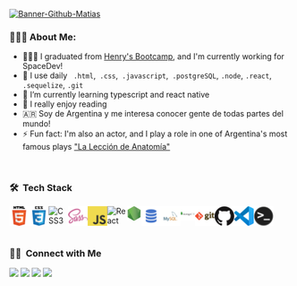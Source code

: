 <a href="https://ibb.co/YhwtF0v"><img width="1700px" src="https://i.ibb.co/bXDrMbp/Banner-Github-Matias.jpg" alt="Banner-Github-Matias" border="0"></a>

### 🙋🏻‍♂️ About Me:
- 🧑🏻‍💻 I graduated from <a href="https://www.soyhenry.com/">Henry's Bootcamp</a>, and I'm currently working for SpaceDev!
- 🤔 I use daily  ``` .html```,``` .css```,``` .javascript```,``` .postgreSQL```, ```.node```, ```.react```, ```.sequelize```, ```.git```
- 🌱 I’m currently learning typescript and react native
- 📝 I really enjoy reading
- 🇦🇷 Soy de Argentina y me interesa conocer gente de todas partes del mundo!
- ⚡ Fun fact: I'm also an actor, and I play a role in one of Argentina's most famous plays <a href="https://www.ticketek.com.ar/leccion-anatomia/online">"La Lección de Anatomía"</a>
<br>

### 🛠 &nbsp;Tech Stack

<img align="left" alt="HTML5" width="35px" src="https://raw.githubusercontent.com/github/explore/80688e429a7d4ef2fca1e82350fe8e3517d3494d/topics/html/html.png" />
<img align="left" alt="CSS3" width="35px" src="https://raw.githubusercontent.com/github/explore/80688e429a7d4ef2fca1e82350fe8e3517d3494d/topics/css/css.png" />
<img align="left" alt="CSS3" width="35px" src="https://img.icons8.com/color/2x/bootstrap.png" />
<img align="left" alt="Sass" width="35px" src="https://raw.githubusercontent.com/github/explore/80688e429a7d4ef2fca1e82350fe8e3517d3494d/topics/sass/sass.png" />
<img align="left" alt="JavaScript" width="35px" src="https://raw.githubusercontent.com/github/explore/80688e429a7d4ef2fca1e82350fe8e3517d3494d/topics/javascript/javascript.png" />
<img align="left" alt="React" width="35px" src="https://cdn4.iconfinder.com/data/icons/logos-3/600/React.js_logo-512.png" />
<img align="left" alt="Node.js" width="26px" src="https://raw.githubusercontent.com/github/explore/80688e429a7d4ef2fca1e82350fe8e3517d3494d/topics/nodejs/nodejs.png" />
<img align="left" alt="SQL" width="35px" src="https://raw.githubusercontent.com/github/explore/80688e429a7d4ef2fca1e82350fe8e3517d3494d/topics/sql/sql.png" />
<img align="left" alt="MySQL" width="35px" src="https://raw.githubusercontent.com/github/explore/80688e429a7d4ef2fca1e82350fe8e3517d3494d/topics/mysql/mysql.png" />
<img align="left" alt="MongoDB" width="26px" src="https://raw.githubusercontent.com/github/explore/80688e429a7d4ef2fca1e82350fe8e3517d3494d/topics/mongodb/mongodb.png" />
<img align="left" alt="Git" width="35px" src="https://raw.githubusercontent.com/github/explore/80688e429a7d4ef2fca1e82350fe8e3517d3494d/topics/git/git.png" />
<img align="left" alt="GitHub" width="35px" src="https://raw.githubusercontent.com/github/explore/78df643247d429f6cc873026c0622819ad797942/topics/github/github.png" />
<img align="left" alt="Visual Studio Code" width="35px" src="https://raw.githubusercontent.com/github/explore/80688e429a7d4ef2fca1e82350fe8e3517d3494d/topics/visual-studio-code/visual-studio-code.png" />
<img align="left" alt="Terminal" width="35px" src="https://raw.githubusercontent.com/github/explore/80688e429a7d4ef2fca1e82350fe8e3517d3494d/topics/terminal/terminal.png" />
<br>
<br>
<br>

### 🤝🏻 &nbsp;Connect with Me


<a href="https://www.linkedin.com/in/sciuttomatias"><img src="https://img.shields.io/badge/-Matias%20Sciutto%20-0077B5?style=flat&logo=Linkedin&logoColor=white"/></a>
<a href="mailto:sciuttomatias@gmail.com"><img src="https://img.shields.io/badge/-sciuttomatias@gmail.com-D14836?style=flat&logo=Gmail&logoColor=white"/></a>
<a href="https://twitter.com/Matisciutto"><img src="https://img.shields.io/badge/-@Matisciutto-1877F2?style=flat&logo=Twitter&logoColor=white"/></a>
<a href="https://www.instagram.com/matisciutto/"><img src="https://img.shields.io/badge/-@matisciutto-E4405F?style=flat&logo=Instagram&logoColor=white"/></a>



<!---
Sciuttomatias/Sciuttomatias is a ✨ special ✨ repository because its `README.md` (this file) appears on your GitHub profile.
You can click the Preview link to take a look at your changes.
--->
